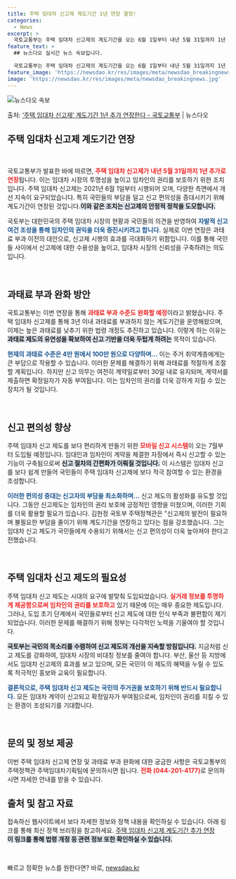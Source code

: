 ```yaml
---
title: 주택 임대차 신고제 계도기간 1년 연장 결정!
categories:
  - News
excerpt: >
  국토교통부는 주택 임대차 신고제의 계도기간을 오는 6월 1일부터 내년 5월 31일까지 1년 추가로 연장한다고…
feature_text: >
  ## 뉴스다오 실시간 뉴스 속보입니다.

  국토교통부는 주택 임대차 신고제의 계도기간을 오는 6월 1일부터 내년 5월 31일까지 1년 추가로 연장한다고…
feature_image: 'https://newsdao.kr/res/images/meta/newsdao_breakingnews.jpg'
image: 'https://newsdao.kr/res/images/meta/newsdao_breakingnews.jpg'
---
```


![뉴스다오 속보](https://newsdao.kr/res/images/meta/newsdao_breakingnews.jpg)

<p>출처: <a href="https://newsdao.kr/3616" rel="dofollow">‘주택 임대차 신고제’ 계도기간 1년 추가 연장한다 - 국토교통부</a> | 뉴스다오</p>

<h2 data-ke-size="size26">주택 임대차 신고제 계도기간 연장</h2>

<p data-ke-size="size16">&nbsp;</p>

국토교통부가 발표한 바에 따르면, <b><span style="color: #ee2323;">주택 임대차 신고제가 내년 5월 31일까지 1년 추가로 연장</span></b>됩니다. 이는 임대차 시장의 투명성을 높이고 임차인의 권리를 보호하기 위한 조치입니다. 주택 임대차 신고제는 2021년 6월 1일부터 시행되어 오며, 다양한 측면에서 개선 지속이 요구되었습니다. 특히 국민들의 부담을 덜고 신고 편의성을 증대시키기 위해 계도기간이 연장된 것입니다.<b><span style="background-color: #21538527;">이와 같은 조치는 신고제의 안정적 정착을 도모합니다.</span></b>

국토부는 대한민국의 주택 임대차 시장의 현황과 국민들의 의견을 반영하여 <b><span style="color: #1a5490;">자발적 신고 여건 조성을 통해 임차인의 권익을 더욱 증진시키려고 합니다.</span></b> 실제로 이번 연장은 과태료 부과 이전의 대안으로, 신고제 시행의 효과를 극대화하기 위함입니다. 이를 통해 국민들 사이에서 신고제에 대한 수용성을 높이고, 임대차 시장의 신뢰성을 구축하려는 의도입니다.

<p data-ke-size="size16">&nbsp;</p>

<h2 data-ke-size="size26">과태료 부과 완화 방안</h2>

국토교통부는 이번 연장을 통해 <b><span style="color: #ee2323;">과태료 부과 수준도 완화할 예정</span></b>이라고 밝혔습니다. 주택 임대차 신고제를 통해 3년 이내 과태료를 부과하지 않는 계도기간을 운영해왔으며, 이제는 높은 과태료를 낮추기 위한 법령 개정도 추진하고 있습니다. 이렇게 하는 이유는 <b><span style="background-color: #21538527;">과태료 제도의 유연성을 확보하여 신고 기반을 더욱 두텁게 하려는</span></b> 목적이 있습니다.

<b><span style="color: #1a5490;">현재의 과태료 수준은 4만 원에서 100만 원으로 다양하며...</span></b> 이는 주거 취약계층에게는 큰 부담으로 작용할 수 있습니다. 이러한 문제를 해결하기 위해 과태료를 적절하게 조절할 계획입니다. 하지만 신고 의무는 여전히 계약일로부터 30일 내로 유지되며, 계약서를 제출하면 확정일자가 자동 부여됩니다. 이는 임차인의 권리를 더욱 강하게 지킬 수 있는 장치가 될 것입니다.

<p data-ke-size="size16">&nbsp;</p>

<h2 data-ke-size="size26">신고 편의성 향상</h2>

주택 임대차 신고 제도를 보다 편리하게 만들기 위한 <b><span style="color: #ee2323;">모바일 신고 시스템</span></b>이 오는 7월부터 도입될 예정입니다. 임대인과 임차인이 계약을 체결한 자장에서 즉시 신고할 수 있는 기능이 구축됨으로써 <b><span style="background-color: #21538527;">신고 절차의 간편화가 이뤄질 것입니다.</span></b> 이 시스템은 임대차 신고를 보다 쉽게 만들어 국민들이 주택 임대차 신고제에 보다 적극 참여할 수 있는 환경을 조성합니다.

<b><span style="color: #1a5490;">이러한 편의성 증대는 신고자의 부담을 최소화하며...</span></b> 신고 제도의 활성화를 유도할 것입니다. 그동안 신고제도는 임차인의 권리 보호에 긍정적인 영향을 미쳤으며, 이러한 기회를 더욱 활용할 필요가 있습니다. 김헌정 국토부 주택정책관은 "신고제의 발전이 필요하며 불필요한 부담을 줄이기 위해 계도기간을 연장하고 있다는 점을 강조했습니다. 그는 임대차 신고 제도가 국민들에게 수용되기 위해서는 신고 편의성이 더욱 높아져야 한다고 전했습니다.

<p data-ke-size="size16">&nbsp;</p>

<h2 data-ke-size="size26">주택 임대차 신고 제도의 필요성</h2>

주택 임대차 신고 제도는 시대의 요구에 발맞춰 도입되었습니다. <b><span style="color: #ee2323;">실거래 정보를 투명하게 제공함으로써 임차인의 권리를 보호하고</span></b> 있기 때문에 이는 매우 중요한 제도입니다. 그러나, 도입 초기 단계에서 국민들로부터 신고 제도에 대한 인식 부족과 불편함이 제기되었습니다. 이러한 문제를 해결하기 위해 정부는 다각적인 노력을 기울여야 할 것입니다.

<b><span style="background-color: #21538527;">국토부는 국민의 목소리를 수렴하여 신고 제도의 개선을 지속할 방침입니다.</span></b> 지금처럼 신고 제도를 강화하여, 임대차 시장의 비대칭 정보를 줄여야 합니다. 부산, 울산 등 지방에서도 임대차 신고제의 효과를 보고 있으며, 모든 국민이 이 제도의 혜택을 누릴 수 있도록 적극적인 홍보와 교육이 필요합니다.

<b><span style="color: #1a5490;">결론적으로, 주택 임대차 신고 제도는 국민의 주거권을 보호하기 위해 반드시 필요합니다.</span></b> 모든 임대차 계약이 신고되고 확정일자가 부여됨으로써, 임차인이 권리를 지킬 수 있는 환경이 조성되기를 기대합니다. 

<p data-ke-size="size16">&nbsp;</p>

<h2 data-ke-size="size26">문의 및 정보 제공</h2>

이번 주택 임대차 신고제 연장 및 과태료 부과 완화에 대한 궁금한 사항은 국토교통부의 주택정책관 주택임대차기획팀에 문의하시면 됩니다. <b><span style="color: #ee2323;">전화 (044-201-4177)</span></b>로 문의하시면 자세한 안내를 받을 수 있습니다. 

<h2 data-ke-size="size26">출처 및 참고 자료</h2>

접속하신 웹사이트에서 보다 자세한 정보와 정책 내용을 확인하실 수 있습니다. 아래 링크를 통해 최신 정책 브리핑을 참고하세요. <a href="https://newsdao.kr/3616">주택 임대차 신고제 계도기간 추가 연장</a> <br><b><span style="background-color: #21538527;">이 링크를 통해 법령 개정 등 관련 정보 또한 확인하실 수 있습니다.</span></b> 

<p data-ke-size="size16">&nbsp;</p> 

빠르고 정확한 뉴스를 원한다면? 바로, <a href="https://newsdao.kr" rel="dofollow">newsdao.kr</a>


